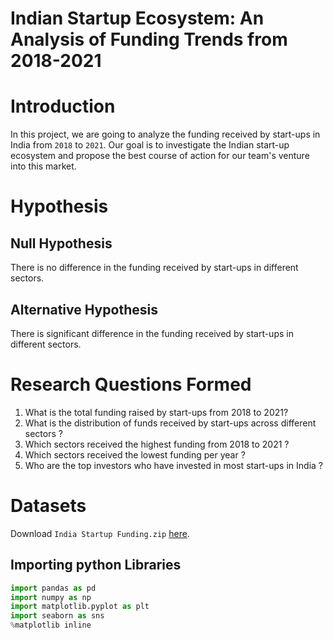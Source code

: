 # Indian Startup Ecosystem: An Analysis of Funding Trends from 2018-2021
# Introduction
In this project, we are going to analyze the funding received by start-ups in India from `2018` to `2021`. Our goal is to investigate the Indian start-up ecosystem and propose the best course of action for our team's venture into this market.
# Hypothesis
## Null Hypothesis
There is no difference in the funding received by start-ups in different sectors.

## Alternative Hypothesis
There is significant difference in the funding received by start-ups in different sectors.

# Research Questions Formed
1. What is the total funding raised by start-ups from 2018 to 2021?
1. What is the distribution of funds received by start-ups across different sectors ?
1. Which sectors received the highest funding from 2018 to 2021 ?
1. Which sectors received the lowest funding per year ?
1. Who are the top investors who have invested in most start-ups in India ?

# Datasets
Download `India Startup Funding.zip` [here](https://github.com/CalyGit/India-Startups-Funding/raw/main/Datasets/India%20Startup%20Funding.zip).
## Importing python Libraries
```python
import pandas as pd
import numpy as np
import matplotlib.pyplot as plt
import seaborn as sns
%matplotlib inline
```
